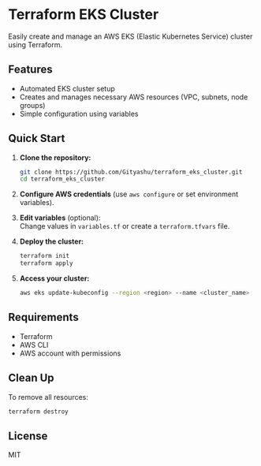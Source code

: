 # Terraform EKS Cluster

Easily create and manage an AWS EKS (Elastic Kubernetes Service) cluster using Terraform.

## Features

- Automated EKS cluster setup
- Creates and manages necessary AWS resources (VPC, subnets, node groups)
- Simple configuration using variables

## Quick Start

1. **Clone the repository:**
   ```bash
   git clone https://github.com/Gityashu/terraform_eks_cluster.git
   cd terraform_eks_cluster
   ```

2. **Configure AWS credentials** (use `aws configure` or set environment variables).

3. **Edit variables** (optional):  
   Change values in `variables.tf` or create a `terraform.tfvars` file.

4. **Deploy the cluster:**
   ```bash
   terraform init
   terraform apply
   ```

5. **Access your cluster:**
   ```bash
   aws eks update-kubeconfig --region <region> --name <cluster_name>
   ```

## Requirements

- Terraform
- AWS CLI
- AWS account with permissions

## Clean Up

To remove all resources:
```bash
terraform destroy
```

## License

MIT
